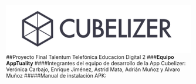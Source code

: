 ﻿![title](cubelizer_completo.png)
##Proyecto Final Talentum Telefónica Educacion Digital 2
###**Equipo AppTuality**
####Integrantes del equipo de desarrollo de la App Cubelizer: Verónica Carbajo, Enrique Jiménez, Astrid Mata, Adrián Muñoz y Alvaro Muñoz
#####Manual de instalación APK:
